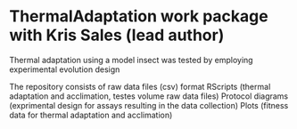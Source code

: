 # ThermalAdaptation work package with Kris Sales (lead author)
Thermal adaptation using a model insect was tested by employing experimental evolution design

The repository consists of raw data files (csv) format
RScripts (thermal adaptation and acclimation, testes volume raw data files)
Protocol diagrams (exprimental design for assays resulting in the data collection)
Plots (fitness data for thermal adaptation and acclimation)
